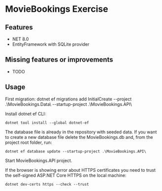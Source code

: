 # MovieBookings Exercise

## Features
- NET 8.0
- EntityFramework with SQLite provider

## Missing features or improvements
- TODO

## Usage

First migration:
dotnet ef migrations add InitialCreate --project .\MovieBookings.Data\ --startup-project .\MovieBookings.API\

Install dotnet ef CLI:
```
dotnet tool install --global dotnet-ef
```

The database file is already in the repository with seeded data.
If you want to create a new database file delete the MovieBookings.db and, from the project root folder, run:
```
dotnet ef database update --startup-project .\MovieBookings.API\
```

Start MovieBookings.API project.  

If the browser is showing error about HTTPS certificates you need to trust the self-signed ASP.NET Core HTTPS on the local machine:
```
dotnet dev-certs https --check --trust
```